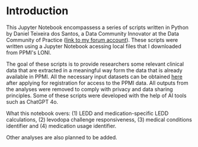 # Introduction

This Jupyter Notebook encompassess a series of scripts written in Python by Daniel Teixeira dos Santos, a Data Community Innovator at the Data Community of Practice ([link to my forum account](https://rcop.michaeljfox.org/u/danieltds/summary)). These scripts were written using a Jupyter Notebook acessing local files that I downloaded from PPMI's LONI.

The goal of these scripts is to provide researchers some relevant clinical data that are extracted in a meaningful way form the data that is already available in PPMI. All the necessary input datasets can be obtained [here](https://ida.loni.usc.edu/pages/access/studyData.jsp?project=PPMI) after applying for registration for access to the PPMI data. All outputs from the analyses were removed to comply with privacy and data sharing principles. Some of these scripts were developed with the help of AI tools such as ChatGPT 4o.

What this notebook overs: (1) LEDD and medication-specific LEDD calculations, (2) levodopa challenge responsiveness, (3) medical conditions identifier and (4) medication usage identifier.

Other analyses are also planned to be added. 
